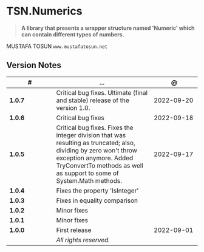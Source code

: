 # TSN.Numerics
> **A library that presents a wrapper structure named 'Numeric' which can contain different types of numbers.**

MUSTAFA TOSUN
`www.mustafatosun.net`

## Version Notes
| # | ... | @ |
|--|--|--|
| **1.0.7** | Critical bug fixes. Ultimate (final and stable) release of the version 1.0. | 2022-09-20 |
| **1.0.6** | Critical bug fixes | 2022-09-18 |
| **1.0.5** | Critical bug fixes. Fixes the integer division that was resulting as truncated; also, dividing by zero won't throw exception anymore. Added TryConvertTo methods as well as support to some of System.Math methods. | 2022-09-17 |
| **1.0.4** | Fixes the property 'IsInteger' | |
| **1.0.3** | Fixes in equality comparison | |
| **1.0.2** | Minor fixes | |
| **1.0.1** | Minor fixes | |
| **1.0.0** | First release | 2022-09-01 |
|&nbsp;&nbsp;&nbsp;&nbsp;&nbsp;&nbsp;&nbsp;&nbsp;&nbsp;&nbsp;&nbsp;&nbsp;&nbsp;&nbsp;&nbsp;&nbsp;&nbsp;&nbsp;&nbsp;&nbsp;&nbsp;&nbsp;&nbsp;&nbsp;&nbsp;|*All rights reserved.*|&nbsp;&nbsp;&nbsp;&nbsp;&nbsp;&nbsp;&nbsp;&nbsp;&nbsp;&nbsp;&nbsp;&nbsp;&nbsp;&nbsp;&nbsp;&nbsp;&nbsp;&nbsp;&nbsp;&nbsp;&nbsp;&nbsp;&nbsp;&nbsp;&nbsp;|